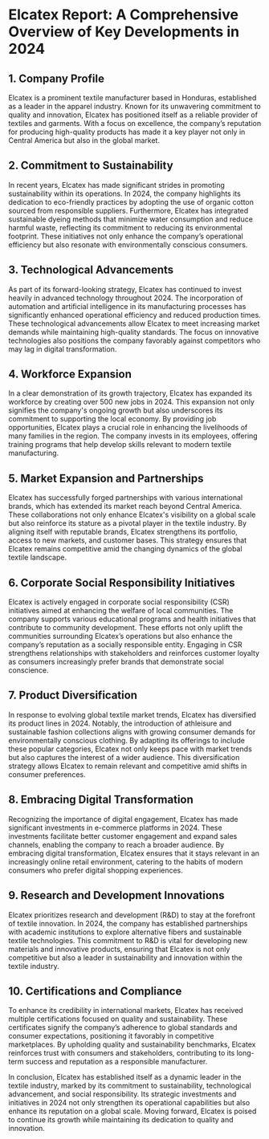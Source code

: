 # Elcatex Report: A Comprehensive Overview of Key Developments in 2024

## 1. Company Profile
Elcatex is a prominent textile manufacturer based in Honduras, established as a leader in the apparel industry. Known for its unwavering commitment to quality and innovation, Elcatex has positioned itself as a reliable provider of textiles and garments. With a focus on excellence, the company’s reputation for producing high-quality products has made it a key player not only in Central America but also in the global market.

## 2. Commitment to Sustainability
In recent years, Elcatex has made significant strides in promoting sustainability within its operations. In 2024, the company highlights its dedication to eco-friendly practices by adopting the use of organic cotton sourced from responsible suppliers. Furthermore, Elcatex has integrated sustainable dyeing methods that minimize water consumption and reduce harmful waste, reflecting its commitment to reducing its environmental footprint. These initiatives not only enhance the company’s operational efficiency but also resonate with environmentally conscious consumers.

## 3. Technological Advancements
As part of its forward-looking strategy, Elcatex has continued to invest heavily in advanced technology throughout 2024. The incorporation of automation and artificial intelligence in its manufacturing processes has significantly enhanced operational efficiency and reduced production times. These technological advancements allow Elcatex to meet increasing market demands while maintaining high-quality standards. The focus on innovative technologies also positions the company favorably against competitors who may lag in digital transformation.

## 4. Workforce Expansion
In a clear demonstration of its growth trajectory, Elcatex has expanded its workforce by creating over 500 new jobs in 2024. This expansion not only signifies the company's ongoing growth but also underscores its commitment to supporting the local economy. By providing job opportunities, Elcatex plays a crucial role in enhancing the livelihoods of many families in the region. The company invests in its employees, offering training programs that help develop skills relevant to modern textile manufacturing.

## 5. Market Expansion and Partnerships
Elcatex has successfully forged partnerships with various international brands, which has extended its market reach beyond Central America. These collaborations not only enhance Elcatex's visibility on a global scale but also reinforce its stature as a pivotal player in the textile industry. By aligning itself with reputable brands, Elcatex strengthens its portfolio, access to new markets, and customer bases. This strategy ensures that Elcatex remains competitive amid the changing dynamics of the global textile landscape.

## 6. Corporate Social Responsibility Initiatives
Elcatex is actively engaged in corporate social responsibility (CSR) initiatives aimed at enhancing the welfare of local communities. The company supports various educational programs and health initiatives that contribute to community development. These efforts not only uplift the communities surrounding Elcatex’s operations but also enhance the company’s reputation as a socially responsible entity. Engaging in CSR strengthens relationships with stakeholders and reinforces customer loyalty as consumers increasingly prefer brands that demonstrate social conscience.

## 7. Product Diversification
In response to evolving global textile market trends, Elcatex has diversified its product lines in 2024. Notably, the introduction of athleisure and sustainable fashion collections aligns with growing consumer demands for environmentally conscious clothing. By adapting its offerings to include these popular categories, Elcatex not only keeps pace with market trends but also captures the interest of a wider audience. This diversification strategy allows Elcatex to remain relevant and competitive amid shifts in consumer preferences.

## 8. Embracing Digital Transformation
Recognizing the importance of digital engagement, Elcatex has made significant investments in e-commerce platforms in 2024. These investments facilitate better customer engagement and expand sales channels, enabling the company to reach a broader audience. By embracing digital transformation, Elcatex ensures that it stays relevant in an increasingly online retail environment, catering to the habits of modern consumers who prefer digital shopping experiences.

## 9. Research and Development Innovations
Elcatex prioritizes research and development (R&D) to stay at the forefront of textile innovation. In 2024, the company has established partnerships with academic institutions to explore alternative fibers and sustainable textile technologies. This commitment to R&D is vital for developing new materials and innovative products, ensuring that Elcatex is not only competitive but also a leader in sustainability and innovation within the textile industry.

## 10. Certifications and Compliance
To enhance its credibility in international markets, Elcatex has received multiple certifications focused on quality and sustainability. These certificates signify the company’s adherence to global standards and consumer expectations, positioning it favorably in competitive marketplaces. By upholding quality and sustainability benchmarks, Elcatex reinforces trust with consumers and stakeholders, contributing to its long-term success and reputation as a responsible manufacturer.

In conclusion, Elcatex has established itself as a dynamic leader in the textile industry, marked by its commitment to sustainability, technological advancement, and social responsibility. Its strategic investments and initiatives in 2024 not only strengthen its operational capabilities but also enhance its reputation on a global scale. Moving forward, Elcatex is poised to continue its growth while maintaining its dedication to quality and innovation.
